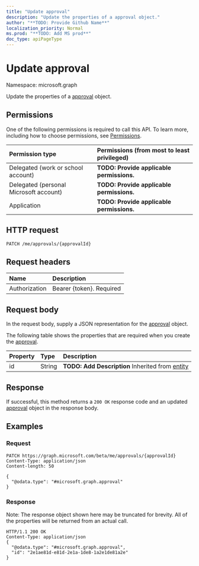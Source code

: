 ```yaml
---
title: "Update approval"
description: "Update the properties of a approval object."
author: "**TODO: Provide Github Name**"
localization_priority: Normal
ms.prod: "**TODO: Add MS prod**"
doc_type: apiPageType
---
```


# Update approval

Namespace: microsoft.graph

Update the properties of a [approval](../resources/approval.md) object.

## Permissions
One of the following permissions is required to call this API. To learn more, including how to choose permissions, see [Permissions](/concepts/permissions-reference.md).

|Permission type|Permissions (from most to least privileged)|
|:---|:---|
|Delegated (work or school account)|**TODO: Provide applicable permissions.**|
|Delegated (personal Microsoft account)|**TODO: Provide applicable permissions.**|
|Application|**TODO: Provide applicable permissions.**|

## HTTP request
<!-- {
  "blockType": "ignored"
}
-->
``` http
PATCH /me/approvals/{approvalId}
```

## Request headers
|Name|Description|
|:---|:---|
|Authorization|Bearer {token}. Required|

## Request body
In the request body, supply a JSON representation for the [approval](../resources/approval.md) object.

The following table shows the properties that are required when you create the [approval](../resources/approval.md).

|Property|Type|Description|
|:---|:---|:---|
|id|String|**TODO: Add Description** Inherited from [entity](../resources/entity.md)|



## Response
If successful, this method returns a `200 OK` response code and an updated [approval](../resources/approval.md) object in the response body.

## Examples

### Request
<!-- {
  "blockType": "request",
  "name": "update_approval"
}
-->
``` http
PATCH https://graph.microsoft.com/beta/me/approvals/{approvalId}
Content-Type: application/json
Content-length: 50

{
  "@odata.type": "#microsoft.graph.approval"
}
```

### Response
Note: The response object shown here may be truncated for brevity. All of the properties will be returned from an actual call.
<!-- {
  "blockType": "response",
  "truncated": true
}
-->
``` http
HTTP/1.1 200 OK
Content-Type: application/json
{
  "@odata.type": "#microsoft.graph.approval",
  "id": "2e1ae81d-e81d-2e1a-1de8-1a2e1de81a2e"
}
```

